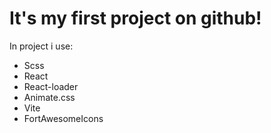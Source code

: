 # It's my first project on github!
In project i use:
  - Scss
  - React
  - React-loader
  - Animate.css
  - Vite
  - FortAwesomeIcons
